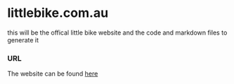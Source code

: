 # littlebike.com.au

this will be the offical little bike website and the code and markdown files to generate it


### URL

The website can be found [here](https://www.littlebike.github.io)

